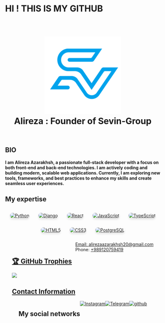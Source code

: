 <h1> HI ! THIS IS MY GITHUB </h1>

<h1 align="center">
  <br>
  <img src="https://github.com/alirezaazarakhsh/alireza/blob/main/sevinlogo2.webp" alt="sevinhost" width="250px">
  <br>
  Alireza : Founder of Sevin-Group
  <br>
  <br>
</h1>

## BIO

<h4 align="left">
I am Alireza Azarakhsh, a passionate full-stack developer with a focus on both front-end and back-end technologies. I am actively coding and building modern, scalable web applications. Currently, I am exploring new tools, frameworks, and best practices to enhance my skills and create seamless user experiences.
</h4>

## My expertise

<div align="left" style="border-radius:8px; display: flex; flex-wrap: wrap; justify-content: center;">
  <a href="https://www.python.org/" target="_blank"><img style="margin: 15px; border-radius: 8px; box-shadow: 0px 4px 6px rgba(0, 0, 0, 0.1);" src="https://upload.wikimedia.org/wikipedia/commons/c/c3/Python-logo-notext.svg" alt="Python" height="50" /></a>
  <a href="https://www.djangoproject.com/" target="_blank"><img style="margin: 15px; border-radius: 8px; box-shadow: 0px 4px 6px rgba(0, 0, 0, 0.1);" src="https://www.djangoproject.com/m/img/logos/django-logo-negative.svg" alt="Django" height="50" /></a>
  <a href="https://reactjs.org/" target="_blank"><img style="margin: 15px; border-radius: 8px; box-shadow: 0px 4px 6px rgba(0, 0, 0, 0.1);" src="https://upload.wikimedia.org/wikipedia/commons/a/a7/React-icon.svg" alt="React" height="50" /></a>
  <a href="https://www.javascript.com/" target="_blank"><img style="margin: 15px; border-radius: 8px; box-shadow: 0px 4px 6px rgba(0, 0, 0, 0.1);" src="https://profilinator.rishav.dev/skills-assets/javascript-original.svg" alt="JavaScript" height="50" /></a>
  <a href="https://www.typescriptlang.org/" target="_blank"><img style="margin: 15px; border-radius: 8px; box-shadow: 0px 4px 6px rgba(0, 0, 0, 0.1);" src="https://profilinator.rishav.dev/skills-assets/typescript-original.svg" alt="TypeScript" height="50" /></a>
  <a href="https://en.wikipedia.org/wiki/HTML5" target="_blank"><img style="margin: 15px; border-radius: 8px; box-shadow: 0px 4px 6px rgba(0, 0, 0, 0.1);" src="https://profilinator.rishav.dev/skills-assets/html5-original-wordmark.svg" alt="HTML5" height="50" /></a>
  <a href="https://www.w3schools.com/css/" target="_blank"><img style="margin: 15px; border-radius: 8px; box-shadow: 0px 4px 6px rgba(0, 0, 0, 0.1);" src="https://profilinator.rishav.dev/skills-assets/css3-original-wordmark.svg" alt="CSS3" height="50" /></a>
  <a href="https://www.postgresql.org/" target="_blank"><img style="margin: 15px; border-radius: 8px; box-shadow: 0px 4px 6px rgba(0, 0, 0, 0.1);" src="https://upload.wikimedia.org/wikipedia/commons/2/29/Postgresql_elephant.svg" alt="PostgreSQL" height="50" /></a>
  <a href="https://mariadb.org/" target="_blank"><img style="margin: 15px; border-radius: 8px; box-shadow: 0px 4px 6px rgba(0, 0, 0, 0.1);"  
</div>

## 🏆 GitHub Trophies
![](https://github-profile-trophy.vercel.app/?username=alirezaazarakhsh&theme=radical&no-frame=false&no-bg=false&margin-w=4)

## Contact Information
<p align="left">
  Email: <a href="mailto:alirezaazarakhsh20@gmail.com">alirezaazarakhsh20@gmail.com</a>
  <br>
  Phone: <a href="tel:+989120759419">+989120759419</a>
</p>

## My social networks
<a href="https://instagram.com/alirezaazarakhsh">
    <img alt="Instagram" src="https://img.shields.io/badge/Instagram-%23E4405F.svg?style=for-the-badge&logo=Instagram&logoColor=white" />
</a>

<a href="https://t.me/sashazz2">
    <img alt="Telegram" src="https://img.shields.io/badge/Telegram-2CA5E0?style=for-the-badge&logo=telegram&logoColor=white" />
</a>

<a href="https://github.com/alirezaazarakhsh" target="_blank">
<img src="https://img.shields.io/badge/github-%2324292e.svg?&style=for-the-badge&logo=github&logoColor=white" alt="github" style="margin-bottom: 5px;" />
</a>




